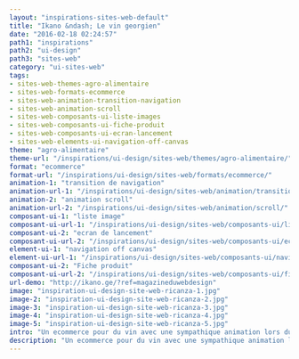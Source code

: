 ```yaml
---
layout: "inspirations-sites-web-default"
title: "Ikano &ndash; Le vin georgien"
date: "2016-02-18 02:24:57"
path1: "inspirations"
path2: "ui-design"
path3: "sites-web"
category: "ui-sites-web"
tags:
- sites-web-themes-agro-alimentaire
- sites-web-formats-ecommerce
- sites-web-animation-transition-navigation
- sites-web-animation-scroll
- sites-web-composants-ui-liste-images
- sites-web-composants-ui-fiche-produit
- sites-web-composants-ui-ecran-lancement
- sites-web-elements-ui-navigation-off-canvas
theme: "agro-alimentaire"
theme-url: "/inspirations/ui-design/sites-web/themes/agro-alimentaire/"
format: "ecommerce"
format-url: "/inspirations/ui-design/sites-web/formats/ecommerce/"
animation-1: "transition de navigation"
animation-url-1: "/inspirations/ui-design/sites-web/animation/transition-navigation/"
animation-2: "animation scroll"
animation-url-2: "/inspirations/ui-design/sites-web/animation/scroll/"
composant-ui-1: "liste image"
composant-ui-url-1: "/inspirations/ui-design/sites-web/composants-ui/liste-images/"
composant-ui-2: "ecran de lancement"
composant-ui-url-2: "/inspirations/ui-design/sites-web/composants-ui/ecran-lancement/"
element-ui-1: "navigation off canvas"
element-ui-url-1: "/inspirations/ui-design/sites-web/composants-ui/navigation-off-canvas/"
composant-ui-2: "Fiche produit"
composant-ui-url-2: "/inspirations/ui-design/sites-web/composants-ui/fiche-produit/"
url-demo: "http://ikano.ge/?ref=magazineduwebdesign"
image: "inspiration-ui-design-site-web-ricanza-1.jpg"
image-2: "inspiration-ui-design-site-web-ricanza-2.jpg"
image-3: "inspiration-ui-design-site-web-ricanza-3.jpg"
image-4: "inspiration-ui-design-site-web-ricanza-4.jpg"
image-5: "inspiration-ui-design-site-web-ricanza-5.jpg"
intro: "Un ecommerce pour du vin avec une sympathique animation lors du scroll."
description: "Un ecommerce pour du vin avec une sympathique animation lors du scroll."
---
```


